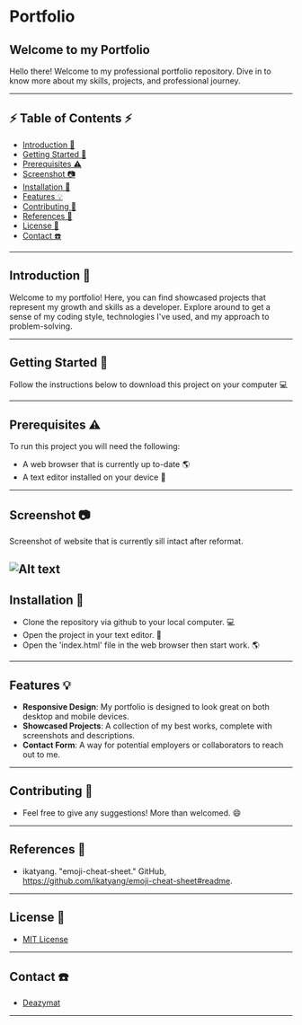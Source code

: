 # Portfolio


## Welcome to my Portfolio

Hello there! Welcome to my professional portfolio repository. Dive in to know more about my skills, projects, and professional journey.

---

## ⚡ Table of Contents ⚡

- [Introduction 🚀](#introduction-🚀)
- [Getting Started 📢](#getting-started-📢)
- [Prerequisites ⚠️](#prerequisites-⚠️)
- [Screenshot 📷](#screenshot-📷)
- [Installation 🔧](#installation-🔧)
- [Features 💡](#Features-💡)
- [Contributing 🤝](#contributing-🤝)
- [References 💪](#references-💪)
- [License 🔐](#license-🔐)
- [Contact ☎️](#contact-☎️)

---

## Introduction 🚀


Welcome to my portfolio! Here, you can find showcased projects that represent my growth and skills as a developer. Explore around to get a sense of my coding style, technologies I've used, and my approach to problem-solving.

---

## Getting Started 📢

Follow the instructions below to download this project on your computer 💻

---

## Prerequisites ⚠️

To run this project you will need the following:

- A web browser that is currently up to-date 🌎
- A text editor installed on your device 📃

---

## Screenshot 📷

Screenshot of website that is currently sill intact after reformat.

![Alt text](Develop/assets/images/screenshot/screencapture-127-0-0-1-5500-Debugging-1-Develop-index-html-2023-08-09-17_00_23.png)
---

## Installation 🔧

- Clone the repository via github to your local computer. 💻
- Open the project in your text editor. 📃
- Open the 'index.html' file in the web browser then start work. 🌎

---

## Features 💡

- **Responsive Design**: My portfolio is designed to look great on both desktop and mobile devices.
- **Showcased Projects**: A collection of my best works, complete with screenshots and descriptions.
- **Contact Form**: A way for potential employers or collaborators to reach out to me.

---

## Contributing 🤝

- Feel free to give any suggestions! More than welcomed. 😄

---

## References 💪

- ikatyang. "emoji-cheat-sheet." GitHub, https://github.com/ikatyang/emoji-cheat-sheet#readme.

---

## License 🔐

- [MIT License](LICENSE.md)

---

## Contact ☎️

- [Deazymat](https://github.com/Deazymat/Debugging-1)

---